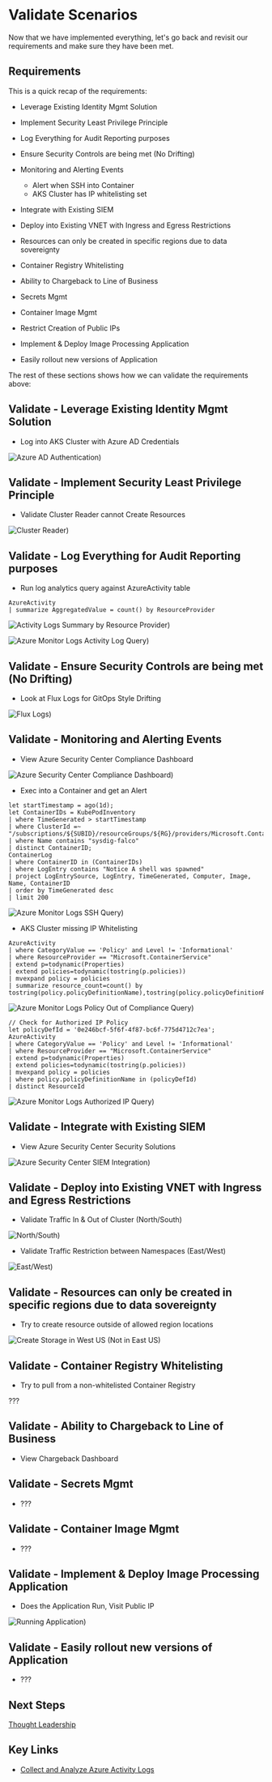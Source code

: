 # Validate Scenarios

Now that we have implemented everything, let's go back and revisit our requirements and make sure they have been met.

## Requirements

This is a quick recap of the requirements:

* Leverage Existing Identity Mgmt Solution
* Implement Security Least Privilege Principle
* Log Everything for Audit Reporting purposes
* Ensure Security Controls are being met (No Drifting)
* Monitoring and Alerting Events

  * Alert when SSH into Container
  * AKS Cluster has IP whitelisting set

* Integrate with Existing SIEM
* Deploy into Existing VNET with Ingress and Egress Restrictions
* Resources can only be created in specific regions due to data sovereignty
* Container Registry Whitelisting
* Ability to Chargeback to Line of Business
* Secrets Mgmt
* Container Image Mgmt
* Restrict Creation of Public IPs
* Implement & Deploy Image Processing Application
* Easily rollout new versions of Application

The rest of these sections shows how we can validate the requirements above:

## Validate - Leverage Existing Identity Mgmt Solution

* Log into AKS Cluster with Azure AD Credentials

![Azure AD Authentication)](/validate-scenarios/img/aad_authentication.png)

## Validate - Implement Security Least Privilege Principle

* Validate Cluster Reader cannot Create Resources

![Cluster Reader)](/validate-scenarios/img/cluster_reader.png)

## Validate - Log Everything for Audit Reporting purposes

* Run log analytics query against AzureActivity table

```kusto
AzureActivity
| summarize AggregatedValue = count() by ResourceProvider
```

![Activity Logs Summary by Resource Provider)](/validate-scenarios/img/monitor_logs_activitylogs.png)

![Azure Monitor Logs Activity Log Query)](/validate-scenarios/img/monitor_logs_activity_logs.png)

## Validate - Ensure Security Controls are being met (No Drifting)

* Look at Flux Logs for GitOps Style Drifting

![Flux Logs)](/validate-scenarios/img/flux_logs.png)

## Validate - Monitoring and Alerting Events

* View Azure Security Center Compliance Dashboard

![Azure Security Center Compliance Dashboard)](/validate-scenarios/img/asc_compliance_dashboard.png)

* Exec into a Container and get an Alert

```kusto
let startTimestamp = ago(1d);
let ContainerIDs = KubePodInventory
| where TimeGenerated > startTimestamp
| where ClusterId =~ "/subscriptions/${SUBID}/resourceGroups/${RG}/providers/Microsoft.ContainerService/managedClusters/${CLUSTER_NAME}"
| where Name contains "sysdig-falco"
| distinct ContainerID;
ContainerLog
| where ContainerID in (ContainerIDs)
| where LogEntry contains "Notice A shell was spawned"
| project LogEntrySource, LogEntry, TimeGenerated, Computer, Image, Name, ContainerID
| order by TimeGenerated desc
| limit 200
```

![Azure Monitor Logs SSH Query)](/validate-scenarios/img/monitor_logs_ssh.png)

* AKS Cluster missing IP Whitelisting

```kusto
AzureActivity
| where CategoryValue == 'Policy' and Level != 'Informational'
| where ResourceProvider == "Microsoft.ContainerService" 
| extend p=todynamic(Properties)
| extend policies=todynamic(tostring(p.policies))
| mvexpand policy = policies
| summarize resource_count=count() by tostring(policy.policyDefinitionName),tostring(policy.policyDefinitionReferenceId)
```

![Azure Monitor Logs Policy Out of Compliance Query)](/validate-scenarios/img/monitor_logs_outofcompliance.png)

```kusto
// Check for Authorized IP Policy
let policyDefId = '0e246bcf-5f6f-4f87-bc6f-775d4712c7ea';
AzureActivity
| where CategoryValue == 'Policy' and Level != 'Informational'
| where ResourceProvider == "Microsoft.ContainerService"
| extend p=todynamic(Properties)
| extend policies=todynamic(tostring(p.policies))
| mvexpand policy = policies
| where policy.policyDefinitionName in (policyDefId)
| distinct ResourceId
```

![Azure Monitor Logs Authorized IP Query)](/validate-scenarios/img/monitor_logs_authorizedip.png)

## Validate - Integrate with Existing SIEM

* View Azure Security Center Security Solutions

![Azure Security Center SIEM Integration)](/validate-scenarios/img/asc_security_solutions.png)

## Validate - Deploy into Existing VNET with Ingress and Egress Restrictions

* Validate Traffic In & Out of Cluster (North/South)

![North/South)](/validate-scenarios/img/north_south.png)

* Validate Traffic Restriction between Namespaces (East/West)

![East/West)](/validate-scenarios/img/east_west.png)

## Validate - Resources can only be created in specific regions due to data sovereignty

* Try to create resource outside of allowed region locations

![Create Storage in West US (Not in East US)](/validate-scenarios/img/azure_policy_not_allowed.png)

## Validate - Container Registry Whitelisting

* Try to pull from a non-whitelisted Container Registry

???

## Validate - Ability to Chargeback to Line of Business

* View Chargeback Dashboard

## Validate - Secrets Mgmt

* ???

## Validate - Container Image Mgmt

* ???

## Validate - Implement & Deploy Image Processing Application

* Does the Application Run, Visit Public IP

![Running Application)](/validate-scenarios/img/app_running.png)

## Validate - Easily rollout new versions of Application

* ???

## Next Steps

[Thought Leadership](/thought-leadership/README.md)

## Key Links

* [Collect and Analyze Azure Activity Logs](https://docs.microsoft.com/en-us/azure/azure-monitor/platform/activity-log-collect)